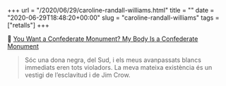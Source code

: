 +++
url = "/2020/06/29/caroline-randall-williams.html"
title = ""
date = "2020-06-29T18:48:20+00:00"
slug = "caroline-randall-williams"
tags = ["retalls"]
+++

📎 [You Want a Confederate Monument? My Body Is a Confederate Monument](https://www.nytimes.com/2020/06/26/opinion/confederate-monuments-racism.html)

> Sóc una dona negra, del Sud, i els meus avanpassats blancs immediats eren tots violadors. La meva mateixa existència és un vestigi de l’esclavitud i de Jim Crow.
